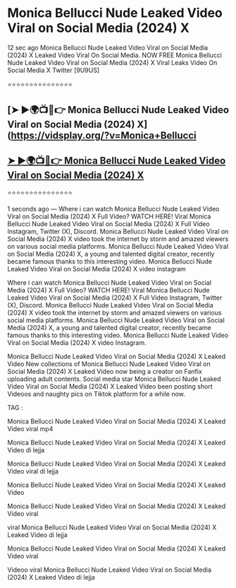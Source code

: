 ﻿# Monica Bellucci Nude Leaked Video Viral on Social Media (2024) X



12 sec ago Monica Bellucci Nude Leaked Video Viral on Social Media (2024) X Leaked Video Viral On Social Media. NOW FREE Monica Bellucci Nude Leaked Video Viral on Social Media (2024) X Viral Leaks Video On Social Media X Twitter [9U9US]

⭐⭐⭐⭐⭐⭐⭐⭐⭐⭐⭐⭐⭐⭐⭐

## [➤ ►🌍📺📱👉 Monica Bellucci Nude Leaked Video Viral on Social Media (2024) X](https://vidsplay.org/?v=Monica+Bellucci

## [➤ ►🌍📺📱👉 Monica Bellucci Nude Leaked Video Viral on Social Media (2024) X](https://vidsplay.org/?v=Monica+Bellucci)


⭐⭐⭐⭐⭐⭐⭐⭐⭐⭐⭐⭐⭐⭐⭐



1 seconds ago — Where i can watch Monica Bellucci Nude Leaked Video Viral on Social Media (2024) X Full Video? WATCH HERE! Viral Monica Bellucci Nude Leaked Video Viral on Social Media (2024) X Full Video Instagram, Twitter (X), Discord. Monica Bellucci Nude Leaked Video Viral on Social Media (2024) X video took the internet by storm and amazed viewers on various social media platforms. Monica Bellucci Nude Leaked Video Viral on Social Media (2024) X, a young and talented digital creator, recently became famous thanks to this interesting video. Monica Bellucci Nude Leaked Video Viral on Social Media (2024) X video instagram

Where i can watch Monica Bellucci Nude Leaked Video Viral on Social Media (2024) X Full Video? WATCH HERE! Viral Monica Bellucci Nude Leaked Video Viral on Social Media (2024) X Full Video Instagram, Twitter (X), Discord. Monica Bellucci Nude Leaked Video Viral on Social Media (2024) X video took the internet by storm and amazed viewers on various social media platforms. Monica Bellucci Nude Leaked Video Viral on Social Media (2024) X, a young and talented digital creator, recently became famous thanks to this interesting video. Monica Bellucci Nude Leaked Video Viral on Social Media (2024) X video Instagram.

Monica Bellucci Nude Leaked Video Viral on Social Media (2024) X Leaked Video New collections of Monica Bellucci Nude Leaked Video Viral on Social Media (2024) X Leaked Video now being a creator on Fanfix uploading adult contents. Social media star Monica Bellucci Nude Leaked Video Viral on Social Media (2024) X Leaked Video been posting short Videoos and naughty pics on Tiktok platform for a while now.

TAG :

 

Monica Bellucci Nude Leaked Video Viral on Social Media (2024) X Leaked Video viral mp4

 

Monica Bellucci Nude Leaked Video Viral on Social Media (2024) X Leaked Video di lejja

 

Monica Bellucci Nude Leaked Video Viral on Social Media (2024) X Leaked Video viral di lejja

 

Monica Bellucci Nude Leaked Video Viral on Social Media (2024) X Leaked Video

 

Monica Bellucci Nude Leaked Video Viral on Social Media (2024) X Leaked Video viral

 

viral Monica Bellucci Nude Leaked Video Viral on Social Media (2024) X Leaked Video di lejja

 

Monica Bellucci Nude Leaked Video Viral on Social Media (2024) X Leaked Video viral

 

Videoo viral Monica Bellucci Nude Leaked Video Viral on Social Media (2024) X Leaked Video di lejja